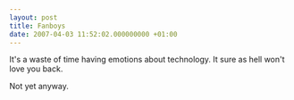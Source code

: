 ```yaml
---
layout: post
title: Fanboys
date: 2007-04-03 11:52:02.000000000 +01:00
---
```

It's a waste of time having emotions about technology. It sure as hell won't love you back.

Not yet anyway.
